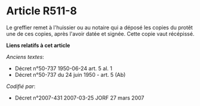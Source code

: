 # Article R511-8

Le greffier remet à l'huissier ou au notaire qui a déposé les copies du protêt une de ces copies, après l'avoir datée et
signée. Cette copie vaut récépissé.

**Liens relatifs à cet article**

_Anciens textes_:

  - Décret n°50-737 1950-06-24 art. 5 al. 1
  - Décret n°50-737 du 24 juin 1950 - art. 5 (Ab)

_Codifié par_:

  - Décret n°2007-431 2007-03-25 JORF 27 mars 2007
